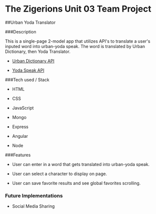 # The Zigerions Unit 03 Team Project

##Urban Yoda Translator

###Description

This is a single-page 2-model app that utilizes API's to translate a user's inputed word into urban-yoda speak. The word is translated by Urban Dictionary, then Yoda Translator.

- [Urban Dictionary API](https://market.mashape.com/community/urban-dictionary)

- [Yoda Speak API](https://market.mashape.com/ismaelc/yoda-speak)


###Tech used / Stack

- HTML

- CSS

- JavaScript

- Mongo

- Express

- Angular

- Node


###Features

- User can enter in a word that gets translated into urban-yoda speak.

- User can select a character to display on page.

- User can save favorite results and see global favorites scrolling.


### Future Implementations

- Social Media Sharing
